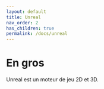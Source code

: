 ```yaml
---
layout: default
title: Unreal
nav_order: 2
has_children: true
permalink: /docs/unreal
---
```

# En gros
Unreal est un moteur de jeu 2D et 3D.
